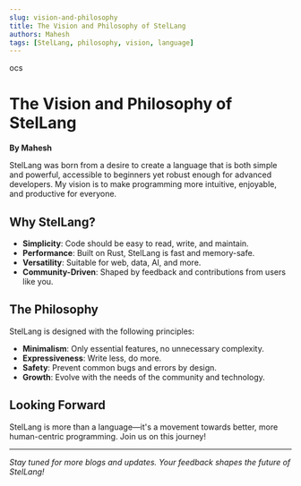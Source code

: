 ```yaml
---
slug: vision-and-philosophy
title: The Vision and Philosophy of StelLang
authors: Mahesh
tags: [StelLang, philosophy, vision, language]
---
```

ocs
# The Vision and Philosophy of StelLang

**By Mahesh**

StelLang was born from a desire to create a language that is both simple and powerful, accessible to beginners yet robust enough for advanced developers. My vision is to make programming more intuitive, enjoyable, and productive for everyone.

## Why StelLang?

- **Simplicity**: Code should be easy to read, write, and maintain.
- **Performance**: Built on Rust, StelLang is fast and memory-safe.
- **Versatility**: Suitable for web, data, AI, and more.
- **Community-Driven**: Shaped by feedback and contributions from users like you.

## The Philosophy

StelLang is designed with the following principles:

- **Minimalism**: Only essential features, no unnecessary complexity.
- **Expressiveness**: Write less, do more.
- **Safety**: Prevent common bugs and errors by design.
- **Growth**: Evolve with the needs of the community and technology.

## Looking Forward

StelLang is more than a language—it's a movement towards better, more human-centric programming. Join us on this journey!

---

*Stay tuned for more blogs and updates. Your feedback shapes the future of StelLang!* 